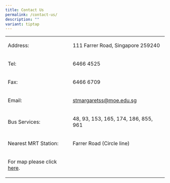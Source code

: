 ```yaml
---
title: Contact Us
permalink: /contact-us/
description: ""
variant: tiptap
---
```

<table>
<tbody>
<tr>
<td rowspan="1" colspan="1">
<p>Address:</p>
</td>
<td rowspan="1" colspan="1">
<p>111 Farrer Road, Singapore 259240</p>
</td>
</tr>
<tr>
<td rowspan="1" colspan="1">
<p>Tel:</p>
</td>
<td rowspan="1" colspan="1">
<p>6466 4525</p>
</td>
</tr>
<tr>
<td rowspan="1" colspan="1">
<p>Fax:</p>
</td>
<td rowspan="1" colspan="1">
<p>6466 6709</p>
</td>
</tr>
<tr>
<td rowspan="1" colspan="1">
<p>Email:</p>
</td>
<td rowspan="1" colspan="1">
<p><a href="mailto:stmargaretss@moe.edu.sg" rel="noopener noreferrer nofollow" target="_blank">stmargaretss@moe.edu.sg</a>
</p>
</td>
</tr>
<tr>
<td rowspan="1" colspan="1">
<p>Bus Services:</p>
</td>
<td rowspan="1" colspan="1">
<p>48, 93, 153, 165, 174, 186, 855, 961</p>
</td>
</tr>
<tr>
<td rowspan="1" colspan="1">
<p>Nearest MRT Station:</p>
</td>
<td rowspan="1" colspan="1">
<p>Farrer Road (Circle line)</p>
</td>
</tr>
<tr>
<td rowspan="1" colspan="1">
<p>For map please click <a href="http://www.streetdirectory.com/sg/saint-margarets/111-farrer-road-259240/7485_27076.html" rel="noopener noreferrer nofollow" target="_blank">here</a>.</p>
</td>
<td rowspan="1" colspan="1">
<p></p>
</td>
</tr>
</tbody>
</table>
<p></p>